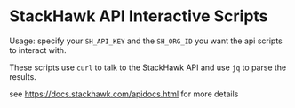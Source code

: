 # StackHawk API Interactive Scripts

Usage: specify your `SH_API_KEY` and the `SH_ORG_ID` you want the api scripts to interact with.

These scripts use `curl` to talk to the StackHawk API and use `jq` to parse the results.
 
see https://docs.stackhawk.com/apidocs.html for more details

